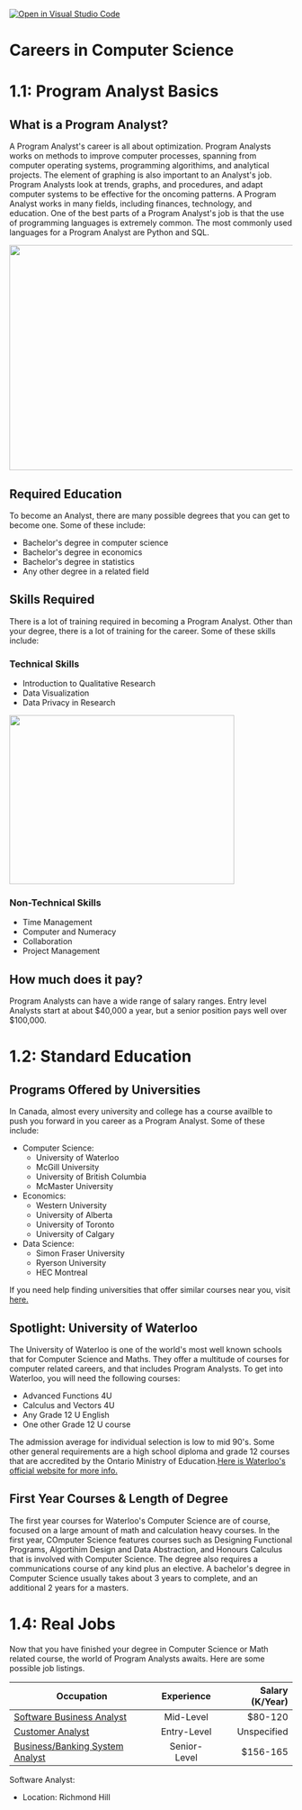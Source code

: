 [![Open in Visual Studio Code](https://classroom.github.com/assets/open-in-vscode-c66648af7eb3fe8bc4f294546bfd86ef473780cde1dea487d3c4ff354943c9ae.svg)](https://classroom.github.com/online_ide?assignment_repo_id=8750751&assignment_repo_type=AssignmentRepo)
# Careers in Computer Science

# 1.1: Program Analyst Basics 


## What is a Program Analyst?
A Program Analyst's career is all about optimization. Program Analysts works on methods to improve computer processes, spanning from computer operating systems, programming algorithims, and analytical projects. The element of graphing is also important to an Analyst's job. Program Analysts look at trends, graphs, and procedures, and adapt computer systems to be effective for the oncoming patterns. A Program Analyst works in many fields, including finances, technology, and education. One of the best parts of a Program Analyst's job is that the use of programming languages is extremely common. The most commonly used languages for a Program Analyst are Python and SQL.


<img src="https://www.ncesc.com/wp-content/uploads/2021/08/the-program-analyst-job-description.png" width="600" height="400">

## Required Education
To become an Analyst, there are many possible degrees that you can get to become one. Some of these include:

- Bachelor's degree in computer science
- Bachelor's degree in economics 
- Bachelor's degree in statistics
- Any other degree in a related field


## Skills Required

There is a lot of training required in becoming a Program Analyst. Other than your degree, there is a lot of training for the career. Some of these skills include:

### Technical Skills
 - Introduction to Qualitative Research
 - Data Visualization
 - Data Privacy in Research

 <img src="https://www.learnupon.com/wp-content/uploads/Blog-Technical-Skills-1200x628-1.png" width="400" height="300">

### Non-Technical Skills
 - Time Management 
 - Computer and Numeracy
 - Collaboration
 - Project Management

 ## How much does it pay?
 Program Analysts can have a wide range of salary ranges. Entry level Analysts start at about $40,000 a year, but a senior position pays well over $100,000.

 # 1.2: Standard Education

 
 ## Programs Offered by Universities
In Canada, almost every university and college has a course availble to push you forward in you career as a Program Analyst. Some of these include:

- Computer Science:
    - University of Waterloo
    - McGill University
    - University of British Columbia
    - McMaster University
- Economics: 
    - Western University
    - University of Alberta
    - University of Toronto
    - University of Calgary
- Data Science:
    - Simon Fraser University
    - Ryerson University
    - HEC Montreal

If you need help finding universities that offer similar courses near you, visit [here.](https://www.universitystudy.ca/search-programs/)

## Spotlight: University of Waterloo
The University of Waterloo is one of the world's most well known schools that for Computer Science and Maths. They offer a multitude of courses for computer related careers, and that includes Program Analysts. To get into Waterloo, you will need the following courses:

- Advanced Functions 4U
- Calculus and Vectors 4U
- Any Grade 12 U English
- One other Grade 12 U course

The admission average for individual selection is low to mid 90's. Some other general requirements are a high school diploma and grade 12 courses that are accredited by the Ontario Ministry of Education.[Here is Waterloo's  official website for more info.](https://uwaterloo.ca/future-students/admissions/admission-requirements/computer-science/canada/ontario)

## First Year Courses & Length of Degree
The first year courses for Waterloo's Computer Science are of course, focused on a large amount of math and calculation heavy courses. In the first year, COmputer Science features courses such as Designing Functional Programs, Algortihim Design and Data Abstraction, and Honours Calculus that is involved with Computer Science. The degree also requires a communications course of any kind plus an elective. A bachelor's degree in Computer Science usually takes about 3 years to complete, and an additional 2 years for a masters.










# 1.4: Real Jobs
Now that you have finished your degree in Computer Science or Math related course, the world of Program Analysts awaits. Here are some possible job listings. 

| Occupation| Experience    | Salary (K/Year)|
| ------------- |:-------------:| -----:|
| [Software Business Analyst](https://ca.indeed.com/jobs?q=analyst&l=Richmond+Hill%2C+ON&vjk=b2489fa30ecca06b&advn=3490658829999532)    | Mid-Level | $80-120 |
|[Customer Analyst](https://ca.indeed.com/jobs?q=analyst+%2450%2C000&l=Richmond+Hill%2C+ON&radius=100&vjk=7fb938dfc095e111)    | Entry-Level      | Unspecified|
|[Business/Banking System Analyst](https://ca.indeed.com/jobs?q=analyst+%24130%2C000&l=Richmond+Hill%2C+ON&radius=100&vjk=4244a2a30ed72d97)| Senior-Level      |    $156-165 |

Software Analyst: 
- Location: Richmond Hill